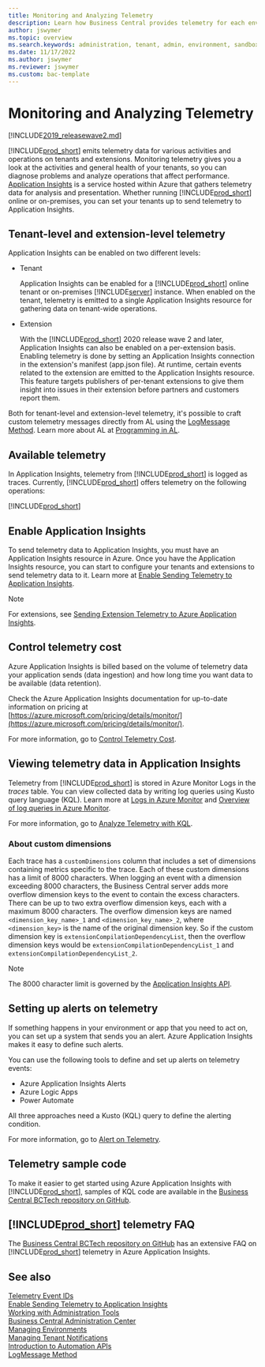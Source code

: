 ```yaml
---
title: Monitoring and Analyzing Telemetry
description: Learn how Business Central provides telemetry for each environment, both for online and on-premises environments.  
author: jswymer
ms.topic: overview
ms.search.keywords: administration, tenant, admin, environment, sandbox, telemetry
ms.date: 11/17/2022
ms.author: jswymer
ms.reviewer: jswymer
ms.custom: bac-template
---
```


# Monitoring and Analyzing Telemetry

[!INCLUDE[2019_releasewave2.md](../includes/2019_releasewave2.md)]

[!INCLUDE[prod_short](../developer/includes/prod_short.md)] emits telemetry data for various activities and operations on tenants and extensions. Monitoring telemetry gives you a look at the activities and general health of your tenants, so you can diagnose problems and analyze operations that affect performance. [Application Insights](/azure/azure-monitor/app/app-insights-overview) is a service hosted within Azure that gathers telemetry data for analysis and presentation. Whether running [!INCLUDE[prod_short](../developer/includes/prod_short.md)] online or on-premises, you can set your tenants up to send telemetry to Application Insights.  

## Tenant-level and extension-level telemetry

Application Insights can be enabled on two different levels:

- Tenant  

    Application Insights can be enabled for a [!INCLUDE[prod_short](../developer/includes/prod_short.md)] online tenant or on-premises [!INCLUDE[server](../developer/includes/server.md)] instance. When enabled on the tenant, telemetry is emitted to a single Application Insights resource for gathering data on tenant-wide operations.
    
- Extension  

    With the [!INCLUDE[prod_short](../developer/includes/prod_short.md)] 2020 release wave 2 and later, Application Insights can also be enabled on a per-extension basis. Enabling telemetry is done by setting an Application Insights connection in the extension's manifest (app.json file). At runtime, certain events related to the extension are emitted to the Application Insights resource. This feature targets publishers of per-tenant extensions to give them insight into issues in their extension before partners and customers report them.

Both for tenant-level and extension-level telemetry, it's possible to craft custom telemetry messages directly from AL
using the [LogMessage Method](../developer/methods-auto/session/session-logmessage-string-string-verbosity-dataclassification-telemetryscope-string-string-string-string-method.md). Learn more about AL at [Programming in AL](../developer/devenv-programming-in-al.md).

## Available telemetry

In Application Insights, telemetry from [!INCLUDE[prod_short](../developer/includes/prod_short.md)] is logged as traces.  Currently, [!INCLUDE[prod_short](../developer/includes/prod_short.md)] offers telemetry on the following operations:  

[!INCLUDE[prod_short](../includes/include-telemetry-by-area.md)]

## <a name="enable"></a> Enable Application Insights

To send telemetry data to Application Insights, you must have an Application Insights resource in Azure. Once you have the Application Insights resource, you can start to configure your tenants and extensions to send telemetry data to it. Learn more at [Enable Sending Telemetry to Application Insights](telemetry-enable-application-insights.md).  

> [!NOTE]
> For extensions, see [Sending Extension Telemetry to Azure Application Insights](../developer/devenv-application-insights-for-extensions.md).

## <a name="ingest"></a> Control telemetry cost

Azure Application Insights is billed based on the volume of telemetry data your application sends (data ingestion) and how long time you want data to be available (data retention). 

Check the Azure Application Insights documentation for up-to-date information on pricing at [https://azure.microsoft.com/pricing/details/monitor/](https://azure.microsoft.com/pricing/details/monitor/).

For more information, go to [Control Telemetry Cost](telemetry-control-cost.md).

## <a name="viewing"></a>Viewing telemetry data in Application Insights

Telemetry from [!INCLUDE[prod_short](../developer/includes/prod_short.md)] is stored in Azure Monitor Logs in the *traces* table. You can view collected data by writing log queries using Kusto query language (KQL). Learn more at [Logs in Azure Monitor](/azure/azure-monitor/platform/data-platform-logs) and [Overview of log queries in Azure Monitor](/azure/azure-monitor/log-query/log-query-overview).

For more information, go to [Analyze Telemetry with KQL](telemetry-analyze-with-kql.md).

### <a name="customdimensions"></a>About custom dimensions

Each trace has a `customDimensions` column that includes a set of dimensions containing metrics specific to the trace. Each of these custom dimensions has a limit of 8000 characters. When logging an event with a dimension exceeding 8000 characters, the Business Central server adds more overflow dimension keys to the event to contain the excess characters. There can be up to two extra overflow dimension keys, each with a maximum 8000 characters. The overflow dimension keys are named  `<dimension_key_name>_1` and `<dimension_key_name>_2`, where `<dimension_key>` is the name of the original dimension key. So if the custom dimension key is `extensionCompilationDependencyList`, then the overflow dimension keys would be `extensionCompilationDependencyList_1` and `extensionCompilationDependencyList_2`.

> [!NOTE]
> The 8000 character limit is governed by the [Application Insights API](/azure/azure-monitor/app/api-custom-events-metrics#limits).

## Setting up alerts on telemetry

If something happens in your environment or app that you need to act on, you can set up a system that sends you an alert. Azure Application Insights makes it easy to define such alerts.

You can use the following tools to define and set up alerts on telemetry events:

- Azure Application Insights Alerts
- Azure Logic Apps
- Power Automate

All three approaches need a Kusto (KQL) query to define the alerting condition.

For more information, go to [Alert on Telemetry](telemetry-alert.md).

## Telemetry sample code

To make it easier to get started using Azure Application Insights with [!INCLUDE[prod_short](../developer/includes/prod_short.md)], samples of KQL code are available in the [Business Central BCTech repository on GitHub](https://github.com/microsoft/BCTech/tree/master/samples/AppInsights).

## [!INCLUDE[prod_short](../developer/includes/prod_short.md)] telemetry FAQ

The [Business Central BCTech repository on GitHub](https://github.com/microsoft/BCTech/tree/master/samples/AppInsights) has an extensive FAQ on [!INCLUDE[prod_short](../developer/includes/prod_short.md)] telemetry in Azure Application Insights.

## See also

[Telemetry Event IDs](telemetry-event-ids.md)  
[Enable Sending Telemetry to Application Insights](telemetry-enable-application-insights.md)  
[Working with Administration Tools](administration.md)  
[Business Central Administration Center](tenant-admin-center.md)  
[Managing Environments](tenant-admin-center-environments.md)  
[Managing Tenant Notifications](tenant-admin-center-notifications.md)  
[Introduction to Automation APIs](itpro-introduction-to-automation-apis.md)  
[LogMessage Method](../developer/methods-auto/session/session-logmessage-string-string-verbosity-dataclassification-telemetryscope-string-string-string-string-method.md)  
